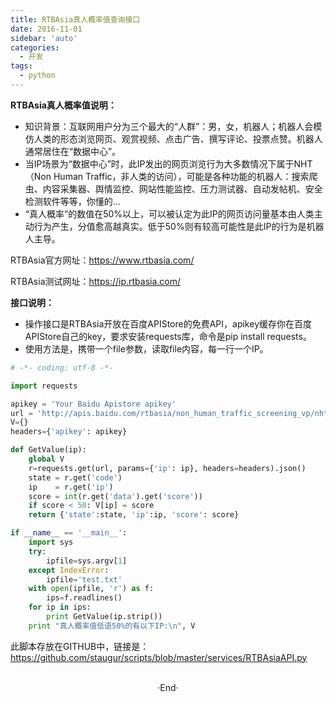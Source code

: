 ```yaml
---
title: RTBAsia真人概率值查询接口
date: 2016-11-01
sidebar: 'auto'
categories:
  - 开发
tags:
  - python
---
```


**RTBAsia真人概率值说明：**

* 知识背景：互联网用户分为三个最大的“人群”：男，女，机器人；机器人会模仿人类的形态浏览网页、观赏视频、点击广告、撰写评论、投票点赞。机器人通常居住在“数据中心”。
* 当IP场景为“数据中心”时，此IP发出的网页浏览行为大多数情况下属于NHT（Non Human Traffic，非人类的访问），可能是各种功能的机器人：搜索爬虫、内容采集器、舆情监控、网站性能监控、压力测试器、自动发帖机、安全检测软件等等，你懂的...
* “真人概率”的数值在50\%以上，可以被认定为此IP的网页访问量基本由人类主动行为产生，分值愈高越真实。低于50\%则有较高可能性是此IP的行为是机器人主导。  

RTBAsia官方网址：<https://www.rtbasia.com/>

RTBAsia测试网址：<https://ip.rtbasia.com/>

**接口说明：**

* 操作接口是RTBAsia开放在百度APIStore的免费API，apikey缓存你在百度APIStore自己的key，要求安装requests库，命令是pip install requests。  
* 使用方法是，携带一个file参数，读取file内容，每一行一个IP。

```python
# -*- coding: utf-8 -*-

import requests

apikey = 'Your Baidu Apistore apikey'
url = 'http://apis.baidu.com/rtbasia/non_human_traffic_screening_vp/nht_query'
V={}
headers={'apikey': apikey}

def GetValue(ip):
    global V
    r=requests.get(url, params={'ip': ip}, headers=headers).json()
    state = r.get('code')
    ip    = r.get('ip')
    score = int(r.get('data').get('score'))
    if score < 50: V[ip] = score
    return {'state':state, 'ip':ip, 'score': score}

if __name__ == '__main__':
    import sys
    try:
        ipfile=sys.argv[1]
    except IndexError:
        ipfile='test.txt'
    with open(ipfile, 'r') as f:
        ips=f.readlines()
    for ip in ips:
        print GetValue(ip.strip())
    print "真人概率值低语50%的有以下IP:\n", V
```

此脚本存放在GITHUB中，链接是：<https://github.com/staugur/scripts/blob/master/services/RTBAsiaAPI.py>

<br>

<center>  ·End·  </center>
